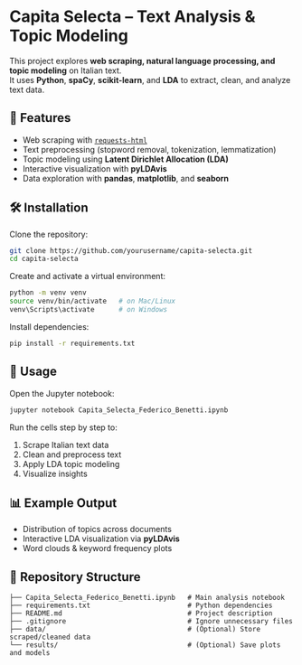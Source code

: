 # Capita Selecta – Text Analysis & Topic Modeling

This project explores **web scraping, natural language processing, and topic modeling** on Italian text.  
It uses **Python**, **spaCy**, **scikit-learn**, and **LDA** to extract, clean, and analyze text data.  

## 📌 Features

- Web scraping with [`requests-html`](https://requests-html.kennethreitz.org/)  
- Text preprocessing (stopword removal, tokenization, lemmatization)  
- Topic modeling using **Latent Dirichlet Allocation (LDA)**  
- Interactive visualization with **pyLDAvis**  
- Data exploration with **pandas**, **matplotlib**, and **seaborn**

## 🛠️ Installation

Clone the repository:

```bash
git clone https://github.com/yourusername/capita-selecta.git
cd capita-selecta
```

Create and activate a virtual environment:

```bash
python -m venv venv
source venv/bin/activate   # on Mac/Linux
venv\Scripts\activate      # on Windows
```

Install dependencies:

```bash
pip install -r requirements.txt
```

## 🚀 Usage

Open the Jupyter notebook:

```bash
jupyter notebook Capita_Selecta_Federico_Benetti.ipynb
```

Run the cells step by step to:
1. Scrape Italian text data  
2. Clean and preprocess text  
3. Apply LDA topic modeling  
4. Visualize insights  

## 📊 Example Output

- Distribution of topics across documents  
- Interactive LDA visualization via **pyLDAvis**  
- Word clouds & keyword frequency plots  

## 📂 Repository Structure

```
├── Capita_Selecta_Federico_Benetti.ipynb   # Main analysis notebook
├── requirements.txt                        # Python dependencies
├── README.md                               # Project description
├── .gitignore                              # Ignore unnecessary files
├── data/                                   # (Optional) Store scraped/cleaned data
└── results/                                # (Optional) Save plots and models
```

